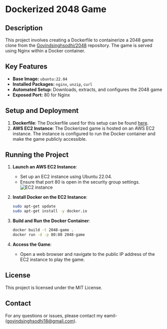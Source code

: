 # Dockerized 2048 Game

## Description
This project involves creating a Dockerfile to containerize a 2048 game clone from the [Govindsinghsodhi/2048](https://github.com/Govindsinghsodhi/2048) repository. The game is served using Nginx within a Docker container.

## Key Features
- **Base Image:** `ubuntu:22.04`
- **Installed Packages:** `nginx`, `unzip`, `curl`
- **Automated Setup:** Downloads, extracts, and configures the 2048 game
- **Exposed Port:** 80 for Nginx

## Setup and Deployment
1. **Dockerfile**: The Dockerfile used for this setup can be found [here](https://github.com/Govindsinghsodhi/2048/blob/master/Dockerfile).
2. **AWS EC2 Instance**: The Dockerized game is hosted on an AWS EC2 instance. The instance is configured to run the Docker container and make the game publicly accessible.

## Running the Project
1. **Launch an AWS EC2 Instance**:
   - Set up an EC2 instance using Ubuntu 22.04.
   - Ensure that port 80 is open in the security group settings.
![EC2 instance](C:\Users\acer\OneDrive\Pictures\Screenshots)  
   




2. **Install Docker on the EC2 Instance**:
   ```bash
   sudo apt-get update
   sudo apt-get install -y docker.io
   ```

3. **Build and Run the Docker Container**:
   ```bash
   docker build -t 2048-game .
   docker run -d -p 80:80 2048-game
   ```

4. **Access the Game**:
   - Open a web browser and navigate to the public IP address of the EC2 instance to play the game.

## License
This project is licensed under the MIT License.

## Contact
For any questions or issues, please contact my eamil-(govindsinghsodhi18@gmail.com).

